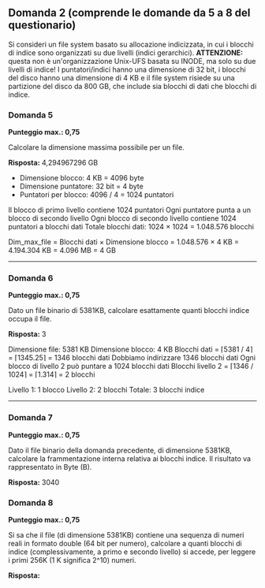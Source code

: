 ## Domanda 2 (comprende le domande da 5 a 8 del questionario)

Si consideri un file system basato su allocazione indicizzata, in cui i blocchi di indice sono organizzati su due livelli (indici gerarchici).
**ATTENZIONE:** questa non è un'organizzazione Unix-UFS basata su INODE, ma solo su due livelli di indice!
I puntatori/indici hanno una dimensione di 32 bit, i blocchi del disco hanno una dimensione di 4 KB e il file system risiede su una partizione del disco da 800 GB, che include sia blocchi di dati che blocchi di indice.

### Domanda 5

**Punteggio max.: 0,75**

Calcolare la dimensione massima possibile per un file.

**Risposta:** 4,294967296 GB

* Dimensione blocco: 4 KB = 4096 byte
* Dimensione puntatore: 32 bit = 4 byte
* Puntatori per blocco: 4096 / 4 = 1024 puntatori

Il blocco di primo livello contiene 1024 puntatori
Ogni puntatore punta a un blocco di secondo livello
Ogni blocco di secondo livello contiene 1024 puntatori a blocchi dati
Totale blocchi dati: 1024 × 1024 = 1.048.576 blocchi

Dim_max_file = Blocchi dati × Dimensione blocco = 1.048.576 × 4 KB = 4.194.304 KB = 4.096 MB = 4 GB

---

### Domanda 6

**Punteggio max.: 0,75**

Dato un file binario di 5381KB, calcolare esattamente quanti blocchi indice occupa il file.

**Risposta:** 3

Dimensione file: 5381 KB
Dimensione blocco: 4 KB
Blocchi dati = ⌈5381 / 4⌉ = ⌈1345.25⌉ = 1346 blocchi dati
Dobbiamo indirizzare 1346 blocchi dati
Ogni blocco di livello 2 può puntare a 1024 blocchi dati
Blocchi livello 2 = ⌈1346 / 1024⌉ = ⌈1.314⌉ = 2 blocchi

Livello 1: 1 blocco
Livello 2: 2 blocchi
Totale: 3 blocchi indice


---------
### Domanda 7

**Punteggio max.: 0,75**

Dato il file binario della domanda precedente, di dimensione 5381KB, calcolare la frammentazione interna relativa ai blocchi indice.  Il risultato va rappresentato in Byte (B).

**Risposta:** 3040

### Domanda 8

**Punteggio max.: 0,75**

Si sa che il file (di dimensione 5381KB) contiene una sequenza di numeri reali in formato double (64 bit per numero), calcolare a quanti blocchi di indice (complessivamente, a primo e secondo livello) si accede, per leggere i primi 256K (1 K significa 2^10) numeri.

**Risposta:**
